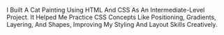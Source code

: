 I Built A Cat Painting Using HTML And CSS As An Intermediate-Level Project. It Helped Me Practice CSS Concepts Like Positioning, Gradients, Layering, And Shapes, Improving My Styling And Layout Skills Creatively.
